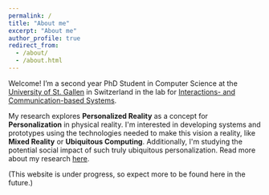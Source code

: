 ```yaml
---
permalink: /
title: "About me"
excerpt: "About me"
author_profile: true
redirect_from: 
  - /about/
  - /about.html
---
```


Welcome! I’m a second year PhD Student in Computer Science at the [University of St. Gallen](https://unisg.ch) in Switzerland in the lab for [Interactions- and Communication-based Systems](https://interactions.ics.unisg.ch). 

My research explores **Personalized Reality** as a concept for **Personalization** in physical reality. I'm interested in developing systems and prototypes using the technologies needed to make this vision a reality, like **Mixed Reality** or **Ubiquitous Computing**. Additionally, I'm studying the potential social impact of such truly ubiquitous personalization. Read more about my research [here](./research).





(This website is under progress, so expect more to be found here in the future.)